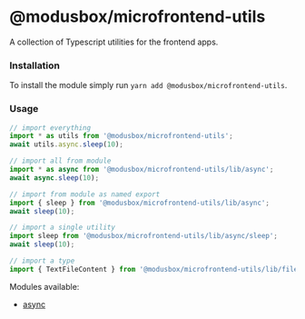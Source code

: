 # @modusbox/microfrontend-utils

A collection of Typescript utilities for the frontend apps.

### Installation

To install the module simply run `yarn add @modusbox/microfrontend-utils`.

### Usage

```ts
// import everything
import * as utils from '@modusbox/microfrontend-utils';
await utils.async.sleep(10);

// import all from module
import * as async from '@modusbox/microfrontend-utils/lib/async';
await async.sleep(10);

// import from module as named export 
import { sleep } from '@modusbox/microfrontend-utils/lib/async';
await sleep(10);

// import a single utility
import sleep from '@modusbox/microfrontend-utils/lib/async/sleep';
await sleep(10);

// import a type
import { TextFileContent } from '@modusbox/microfrontend-utils/lib/file';
```

Modules available:

- [async](./async/README.md)